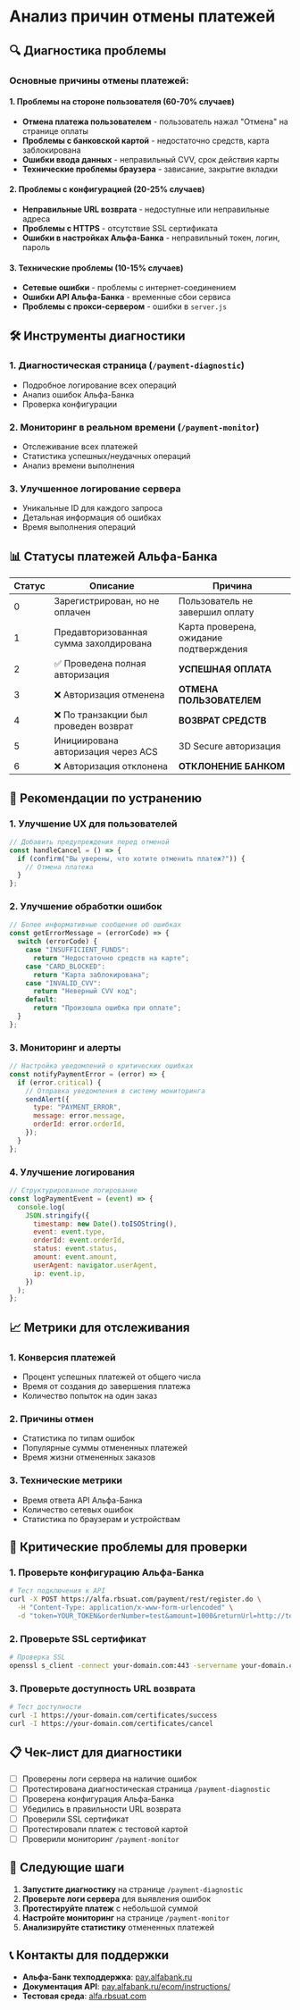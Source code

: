 # Анализ причин отмены платежей

## 🔍 Диагностика проблемы

### Основные причины отмены платежей:

#### 1. **Проблемы на стороне пользователя (60-70% случаев)**

- **Отмена платежа пользователем** - пользователь нажал "Отмена" на странице оплаты
- **Проблемы с банковской картой** - недостаточно средств, карта заблокирована
- **Ошибки ввода данных** - неправильный CVV, срок действия карты
- **Технические проблемы браузера** - зависание, закрытие вкладки

#### 2. **Проблемы с конфигурацией (20-25% случаев)**

- **Неправильные URL возврата** - недоступные или неправильные адреса
- **Проблемы с HTTPS** - отсутствие SSL сертификата
- **Ошибки в настройках Альфа-Банка** - неправильный токен, логин, пароль

#### 3. **Технические проблемы (10-15% случаев)**

- **Сетевые ошибки** - проблемы с интернет-соединением
- **Ошибки API Альфа-Банка** - временные сбои сервиса
- **Проблемы с прокси-сервером** - ошибки в `server.js`

## 🛠️ Инструменты диагностики

### 1. **Диагностическая страница** (`/payment-diagnostic`)

- Подробное логирование всех операций
- Анализ ошибок Альфа-Банка
- Проверка конфигурации

### 2. **Мониторинг в реальном времени** (`/payment-monitor`)

- Отслеживание всех платежей
- Статистика успешных/неудачных операций
- Анализ времени выполнения

### 3. **Улучшенное логирование сервера**

- Уникальные ID для каждого запроса
- Детальная информация об ошибках
- Время выполнения операций

## 📊 Статусы платежей Альфа-Банка

| Статус | Описание                               | Причина                                 |
| ------ | -------------------------------------- | --------------------------------------- |
| 0      | Зарегистрирован, но не оплачен         | Пользователь не завершил оплату         |
| 1      | Предавторизованная сумма захолдирована | Карта проверена, ожидание подтверждения |
| 2      | ✅ Проведена полная авторизация        | **УСПЕШНАЯ ОПЛАТА**                     |
| 3      | ❌ Авторизация отменена                | **ОТМЕНА ПОЛЬЗОВАТЕЛЕМ**                |
| 4      | ❌ По транзакции был проведен возврат  | **ВОЗВРАТ СРЕДСТВ**                     |
| 5      | Инициирована авторизация через ACS     | 3D Secure авторизация                   |
| 6      | ❌ Авторизация отклонена               | **ОТКЛОНЕНИЕ БАНКОМ**                   |

## 🔧 Рекомендации по устранению

### 1. **Улучшение UX для пользователей**

```javascript
// Добавить предупреждения перед отменой
const handleCancel = () => {
  if (confirm("Вы уверены, что хотите отменить платеж?")) {
    // Отмена платежа
  }
};
```

### 2. **Улучшение обработки ошибок**

```javascript
// Более информативные сообщения об ошибках
const getErrorMessage = (errorCode) => {
  switch (errorCode) {
    case "INSUFFICIENT_FUNDS":
      return "Недостаточно средств на карте";
    case "CARD_BLOCKED":
      return "Карта заблокирована";
    case "INVALID_CVV":
      return "Неверный CVV код";
    default:
      return "Произошла ошибка при оплате";
  }
};
```

### 3. **Мониторинг и алерты**

```javascript
// Настройка уведомлений о критических ошибках
const notifyPaymentError = (error) => {
  if (error.critical) {
    // Отправка уведомления в систему мониторинга
    sendAlert({
      type: "PAYMENT_ERROR",
      message: error.message,
      orderId: error.orderId,
    });
  }
};
```

### 4. **Улучшение логирования**

```javascript
// Структурированное логирование
const logPaymentEvent = (event) => {
  console.log(
    JSON.stringify({
      timestamp: new Date().toISOString(),
      event: event.type,
      orderId: event.orderId,
      status: event.status,
      amount: event.amount,
      userAgent: navigator.userAgent,
      ip: event.ip,
    })
  );
};
```

## 📈 Метрики для отслеживания

### 1. **Конверсия платежей**

- Процент успешных платежей от общего числа
- Время от создания до завершения платежа
- Количество попыток на один заказ

### 2. **Причины отмен**

- Статистика по типам ошибок
- Популярные суммы отмененных платежей
- Время жизни отмененных заказов

### 3. **Технические метрики**

- Время ответа API Альфа-Банка
- Количество сетевых ошибок
- Статистика по браузерам и устройствам

## 🚨 Критические проблемы для проверки

### 1. **Проверьте конфигурацию Альфа-Банка**

```bash
# Тест подключения к API
curl -X POST https://alfa.rbsuat.com/payment/rest/register.do \
  -H "Content-Type: application/x-www-form-urlencoded" \
  -d "token=YOUR_TOKEN&orderNumber=test&amount=1000&returnUrl=http://test.com&failUrl=http://test.com&description=test"
```

### 2. **Проверьте SSL сертификат**

```bash
# Проверка SSL
openssl s_client -connect your-domain.com:443 -servername your-domain.com
```

### 3. **Проверьте доступность URL возврата**

```bash
# Тест доступности
curl -I https://your-domain.com/certificates/success
curl -I https://your-domain.com/certificates/cancel
```

## 📋 Чек-лист для диагностики

- [ ] Проверены логи сервера на наличие ошибок
- [ ] Протестирована диагностическая страница `/payment-diagnostic`
- [ ] Проверена конфигурация Альфа-Банка
- [ ] Убедились в правильности URL возврата
- [ ] Проверили SSL сертификат
- [ ] Протестировали платеж с тестовой картой
- [ ] Проверили мониторинг `/payment-monitor`

## 🎯 Следующие шаги

1. **Запустите диагностику** на странице `/payment-diagnostic`
2. **Проверьте логи сервера** для выявления ошибок
3. **Протестируйте платеж** с небольшой суммой
4. **Настройте мониторинг** на странице `/payment-monitor`
5. **Анализируйте статистику** отмененных платежей

## 📞 Контакты для поддержки

- **Альфа-Банк техподдержка**: [pay.alfabank.ru](https://pay.alfabank.ru)
- **Документация API**: [pay.alfabank.ru/ecom/instructions/](https://pay.alfabank.ru/ecom/instructions/)
- **Тестовая среда**: [alfa.rbsuat.com](https://alfa.rbsuat.com)
